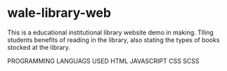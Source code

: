 # wale-library-web

This is a educational institutional library website demo in making. Tlling students benefits of reading in the library, also stating the types of books stocked at the library.

PROGRAMMING LANGUAGS USED
HTML
JAVASCRIPT
CSS
SCSS
